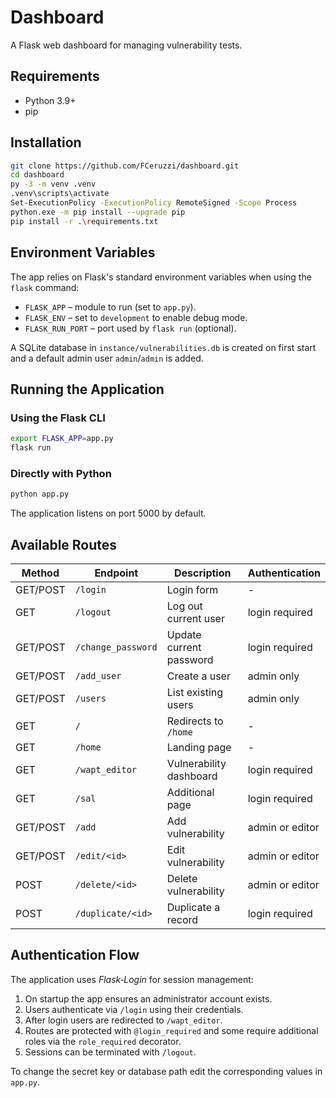 # Dashboard

A Flask web dashboard for managing vulnerability tests.

## Requirements

- Python 3.9+
- pip

## Installation

```bash
git clone https://github.com/FCeruzzi/dashboard.git
cd dashboard
py -3 -m venv .venv
.venv\scripts\activate
Set-ExecutionPolicy -ExecutionPolicy RemoteSigned -Scope Process
python.exe -m pip install --upgrade pip
pip install -r .\requirements.txt
```

## Environment Variables

The app relies on Flask's standard environment variables when using the `flask` command:

- `FLASK_APP` – module to run (set to `app.py`).
- `FLASK_ENV` – set to `development` to enable debug mode.
- `FLASK_RUN_PORT` – port used by `flask run` (optional).

A SQLite database in `instance/vulnerabilities.db` is created on first start and a default admin user `admin`/`admin` is added.

## Running the Application

### Using the Flask CLI

```bash
export FLASK_APP=app.py
flask run
```

### Directly with Python

```bash
python app.py
```

The application listens on port 5000 by default.

## Available Routes

| Method | Endpoint | Description | Authentication |
| ------ | -------- | ----------- | -------------- |
| GET/POST | `/login` | Login form | - |
| GET | `/logout` | Log out current user | login required |
| GET/POST | `/change_password` | Update current password | login required |
| GET/POST | `/add_user` | Create a user | admin only |
| GET/POST | `/users` | List existing users | admin only |
| GET | `/` | Redirects to `/home` | - |
| GET | `/home` | Landing page | - |
| GET | `/wapt_editor` | Vulnerability dashboard | login required |
| GET | `/sal` | Additional page | login required |
| GET/POST | `/add` | Add vulnerability | admin or editor |
| GET/POST | `/edit/<id>` | Edit vulnerability | admin or editor |
| POST | `/delete/<id>` | Delete vulnerability | admin or editor |
| POST | `/duplicate/<id>` | Duplicate a record | login required |

## Authentication Flow

The application uses *Flask‑Login* for session management:

1. On startup the app ensures an administrator account exists.
2. Users authenticate via `/login` using their credentials.
3. After login users are redirected to `/wapt_editor`.
4. Routes are protected with `@login_required` and some require additional roles via the `role_required` decorator.
5. Sessions can be terminated with `/logout`.

To change the secret key or database path edit the corresponding values in `app.py`.